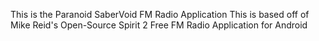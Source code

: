 This is the Paranoid SaberVoid FM Radio Application
This is based off of Mike Reid's Open-Source Spirit 2 Free FM Radio Application for Android
